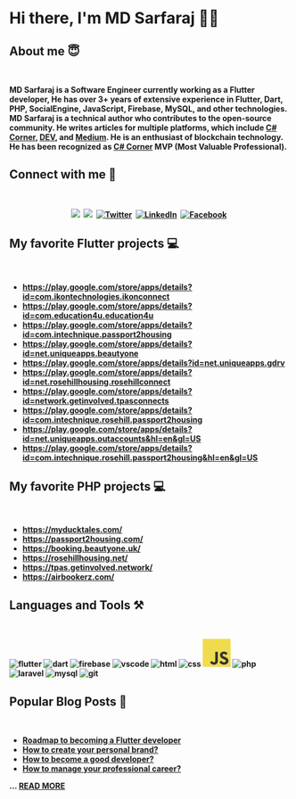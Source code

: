 <p>
  <h1 align="left"><b>Hi there, I'm MD Sarfaraj 👨‍💻 </h1>
</p>


<h2 align="left">About me 😇</h2>
<br />
<p align="left">MD Sarfaraj is a Software Engineer currently working as a Flutter developer, He has over 3+ years of extensive experience in Flutter, Dart, PHP, SocialEngine, JavaScript, Firebase, MySQL, and other technologies. MD Sarfaraj is a technical author who contributes to the open-source community. He writes articles for multiple platforms, which include <a href="https://www.c-sharpcorner.com/members/md-sarfaraj">C# Corner</a>, <a href="https://dev.to/yourmdsarfaraj">DEV</a>, and <a href="https://medium.com/@yourmdsarfaraj">Medium</a>. He is an enthusiast of blockchain technology. He has been recognized as <a href="https://www.c-sharpcorner.com/">C# Corner</a> MVP (Most Valuable Professional).</p>

<h2 align="left"> Connect with me 🤝</h2>
<br />

<p align="center">
<a href="https://www.c-sharpcorner.com/members/md-sarfaraj"><img src="https://img.shields.io/badge/csharpcorner.com-ff9728?style=for-the-badge&logo=c-sharpcorner.com&logoColor=white alt="C# Corner" /></a>&nbsp;
<a href="https://dev.to/yourmdsarfaraj"><img src="https://img.shields.io/badge/dev.to-0A0A0A?style=for-the-badge&logo=dev.to&logoColor=white alt="Dev.to" /></a>&nbsp;
<a href="https://twitter.com/yourmdsarfaraj"><img src="https://img.shields.io/badge/Twitter-1DA1F2?style=for-the-badge&logo=twitter&logoColor=white" alt="Twitter" /></a>&nbsp;
<a href="https://www.linkedin.com/in/yourmdsarfaraj/"><img src="https://img.shields.io/badge/LinkedIn-0077B5?style=for-the-badge&logo=linkedin&logoColor=white" alt="LinkedIn" /></a>&nbsp;
<a href="https://www.facebook.com/yourmdsarfaraj/"><img src="https://img.shields.io/badge/Facebook-1877F2?style=for-the-badge&logo=facebook&logoColor=white" alt="Facebook" /></a>&nbsp;
</p>

<h2 align="left">My favorite Flutter projects 💻</h2>
<br />

- https://play.google.com/store/apps/details?id=com.ikontechnologies.ikonconnect
- https://play.google.com/store/apps/details?id=com.education4u.education4u
- https://play.google.com/store/apps/details?id=com.intechnique.passport2housing
- https://play.google.com/store/apps/details?id=net.uniqueapps.beautyone
- https://play.google.com/store/apps/details?id=net.uniqueapps.gdrv
- https://play.google.com/store/apps/details?id=net.rosehillhousing.rosehillconnect
- https://play.google.com/store/apps/details?id=network.getinvolved.tpasconnects
- https://play.google.com/store/apps/details?id=com.intechnique.rosehill.passport2housing
- https://play.google.com/store/apps/details?id=net.uniqueapps.outaccounts&hl=en&gl=US
- https://play.google.com/store/apps/details?id=com.intechnique.rosehill.passport2housing&hl=en&gl=US

<h2 align="left">My favorite PHP projects 💻</h2> <br />

- https://myducktales.com/
- https://passport2housing.com/
- https://booking.beautyone.uk/
- https://rosehillhousing.net/
- https://tpas.getinvolved.network/
- https://airbookerz.com/

<h2 align="left">Languages and Tools ⚒️</h2>
<br />

<p align="left">
<img src="https://www.vectorlogo.zone/logos/flutterio/flutterio-ar21.svg" alt="flutter" width="100" height="50"/>
<img src="https://www.vectorlogo.zone/logos/dartlang/dartlang-ar21.svg" alt="dart" width="100" height="50"/>
<img src="https://www.vectorlogo.zone/logos/firebase/firebase-ar21.svg" alt="firebase" width="100" height="50"/>
<img src="https://www.vectorlogo.zone/logos/visualstudio_code/visualstudio_code-ar21.svg" alt="vscode" width="100" height="50"/>
<img src="https://www.vectorlogo.zone/logos/w3_html5/w3_html5-ar21.svg" alt="html" width="100" height="50"/>
<img src="https://www.vectorlogo.zone/logos/w3_css/w3_css-ar21.svg" alt="css" width="100" height="50"/>
 <img src="https://raw.githubusercontent.com/github/explore/80688e429a7d4ef2fca1e82350fe8e3517d3494d/topics/javascript/javascript.png" alt="javascript" width="50" height="50"/>
<img src="https://www.vectorlogo.zone/logos/php/php-ar21.svg" alt="php" width="100" height="50"/>
<img src="https://www.vectorlogo.zone/logos/laravel/laravel-ar21.svg" alt="laravel" width="100" height="50"/>
  <img src="https://www.vectorlogo.zone/logos/mysql/mysql-ar21.svg" alt="mysql" width="100" height="50"/>
<img src="https://www.vectorlogo.zone/logos/git-scm/git-scm-ar21.svg" alt="git" width="100" height="50"/>
</p>

<h2 align="left">Popular Blog Posts 📕</h2>
<br />

- [Roadmap to becoming a Flutter developer](https://dev.to/this-is-learning/roadmap-to-becoming-a-flutter-developer-5c63)
- [How to create your personal brand?](https://dev.to/this-is-learning/how-to-create-your-personal-brand-1mp0)
- [How to become a good developer?](https://dev.to/this-is-learning/how-to-become-a-good-developer-7no)
- [How to manage your professional career?](https://dev.to/this-is-learning/how-to-manage-your-professional-career-5bf)

... [READ MORE](https://dev.to/yourmdsarfaraj)
